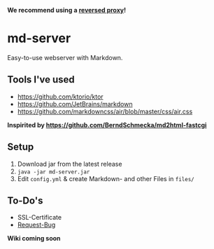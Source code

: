 **We recommend using a [reversed proxy](https://www.ionos.de/digitalguide/server/knowhow/was-ist-ein-reverse-proxy/)!**

# md-server

Easy-to-use webserver with Markdown.

## Tools I've used
- https://github.com/ktorio/ktor
- https://github.com/JetBrains/markdown
- https://github.com/markdowncss/air/blob/master/css/air.css

**Inspirited by https://github.com/BerndSchmecka/md2html-fastcgi**

## Setup
1. Download jar from the latest release
2. ```java -jar md-server.jar```
3. Edit ``config.yml`` & create Markdown- and other Files in ``files/``

## To-Do's
- SSL-Certificate
- [Request-Bug](https://github.com/DerTev/md-server/issues/1)

**Wiki coming soon** 
